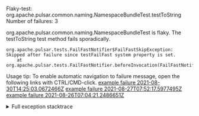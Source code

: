         
Flaky-test: org.apache.pulsar.common.naming.NamespaceBundleTest.testToString
Number of failures: 3

org.apache.pulsar.common.naming.NamespaceBundleTest is flaky. The testToString test method fails sporadically.

```
org.apache.pulsar.tests.FailFastNotifier$FailFastSkipException: Skipped after failure since testFailFast system property is set.
	at org.apache.pulsar.tests.FailFastNotifier.beforeInvocation(FailFastNotifier.java:88)

```

Usage tip: To enable automatic navigation to failure message, open the following links with CTRL/CMD-click.
[example failure 2021-08-30T14:25:03.0672466Z](https://github.com/apache/pulsar/runs/3462661639?check_suite_focus=true#step:9:857)
[example failure 2021-08-27T07:52:17.5977495Z](https://github.com/apache/pulsar/runs/3440855061?check_suite_focus=true#step:9:870)
[example failure 2021-08-26T07:04:21.2486651Z](https://github.com/apache/pulsar/runs/3429892062?check_suite_focus=true#step:9:830)


<details>
<summary>Full exception stacktrace</summary>
<code><pre>
org.apache.pulsar.tests.FailFastNotifier$FailFastSkipException: Skipped after failure since testFailFast system property is set.
	at org.apache.pulsar.tests.FailFastNotifier.beforeInvocation(FailFastNotifier.java:88)

</pre></code>
</details>

